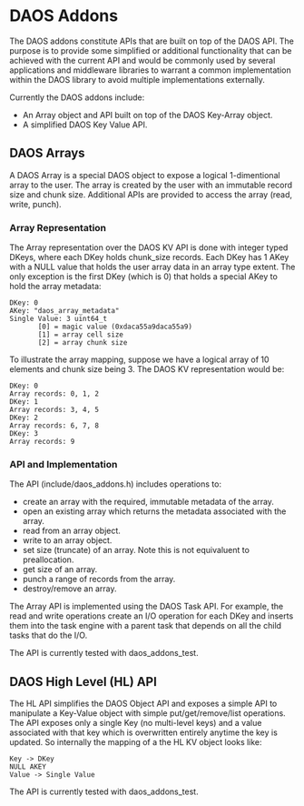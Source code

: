 # DAOS Addons

The DAOS addons constitute APIs that are built on top of the DAOS API. The
purpose is to provide some simplified or additional functionality that can be
achieved with the current API and would be commonly used by several applications
and middleware libraries to warrant a common implementation within the DAOS
library to avoid multiple implementations externally.

Currently the DAOS addons include:
- An Array object and API built on top of the DAOS Key-Array object.
- A simplified DAOS Key Value API.

## DAOS Arrays

A DAOS Array is a special DAOS object to expose a logical 1-dimentional array to
the user. The array is created by the user with an immutable record size and
chunk size. Additional APIs are provided to access the array (read, write,
punch).

### Array Representation

The Array representation over the DAOS KV API is done with integer typed DKeys,
where each DKey holds chunk_size records. Each DKey has 1 AKey with a NULL value
that holds the user array data in an array type extent. The only exception is
the first DKey (which is 0) that holds a special AKey to hold the array
metadata:

~~~~~~
DKey: 0
AKey: "daos_array_metadata"
Single Value: 3 uint64_t
       [0] = magic value (0xdaca55a9daca55a9)
       [1] = array cell size
       [2] = array chunk size
~~~~~~

To illustrate the array mapping, suppose we have a logical array of 10 elements
and chunk size being 3. The DAOS KV representation would be:

~~~~~~
DKey: 0
Array records: 0, 1, 2
DKey: 1
Array records: 3, 4, 5
DKey: 2
Array records: 6, 7, 8
DKey: 3
Array records: 9
~~~~~~

### API and Implementation

The API (include/daos_addons.h) includes operations to:
- create an array with the required, immutable metadata of the array.
- open an existing array which returns the metadata associated with the array.
- read from an array object.
- write to an array object.
- set size (truncate) of an array. Note this is not equivaluent to preallocation.
- get size of an array.
- punch a range of records from the array.
- destroy/remove an array.

The Array API is implemented using the DAOS Task API. For example, the read and
write operations create an I/O operation for each DKey and inserts them into the
task engine with a parent task that depends on all the child tasks that do the
I/O.

The API is currently tested with daos_addons_test.

## DAOS High Level (HL) API

The HL API simplifies the DAOS Object API and exposes a simple API to manipulate
a Key-Value object with simple put/get/remove/list operations. The API exposes
only a single Key (no multi-level keys) and a value associated with that key
which is overwritten entirely anytime the key is updated. So internally the
mapping of a the HL KV object looks like:

~~~~~~
Key -> DKey
NULL AKEY
Value -> Single Value
~~~~~~

The API is currently tested with daos_addons_test.
